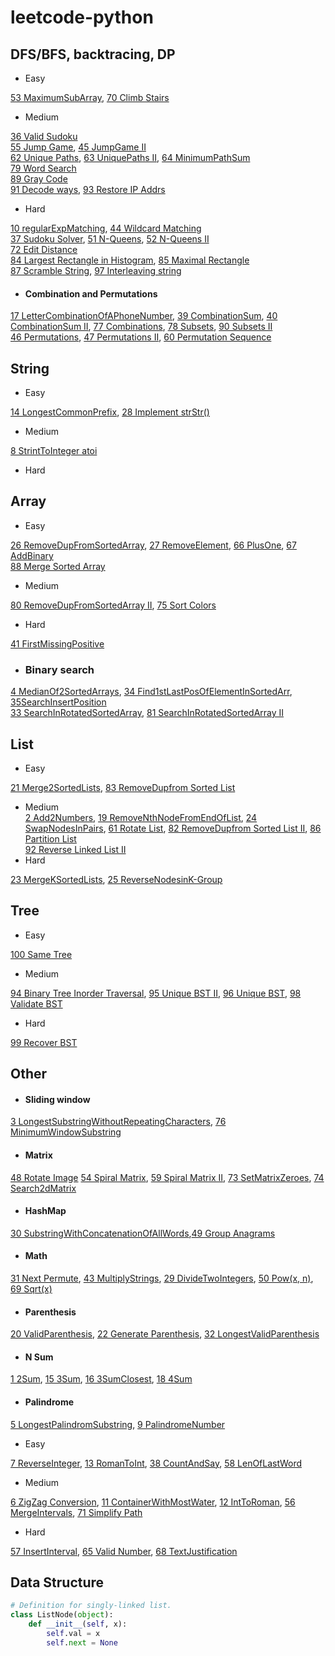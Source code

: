 # leetcode-python

## DFS/BFS, backtracing, DP
- Easy<br>

[53 MaximumSubArray](files/53.md), [70 Climb Stairs](files/70.md)
- Medium<br>

[36 Valid Sudoku](files/36.md)<br>
[55 Jump Game](files/55.md), [45 JumpGame II](files/45.md)<br>
[62 Unique Paths](files/62.md), [63 UniquePaths II](files/63.md), [64 MinimumPathSum](files/64.md)<br>
[79 Word Search](files/79.md)<br>
[89 Gray Code](files/89.md)<br>
[91 Decode ways](files/91.md), [93 Restore IP Addrs](files/93.md)
- Hard

[10 regularExpMatching](files/10.md), [44 Wildcard Matching](files/44.md)<br>
[37 Sudoku Solver](files/37.md), [51 N-Queens](files/51.md), [52 N-Queens II](files/52.md)<br>
[72 Edit Distance](files/72.md)<br>
[84 Largest Rectangle in Histogram](files/84.md), [85 Maximal Rectangle](files/85.md)<br>
[87 Scramble String](files/87.md), [97 Interleaving string](files/97.md)

+ #### Combination and Permutations

[17 LetterCombinationOfAPhoneNumber](files/17.md), 
[39 CombinationSum](files/39.md), [40 CombinationSum II](files/40.md),
[77 Combinations](files/77.md), [78 Subsets](files/78.md), [90 Subsets II](files/90.md)<br>
[46 Permutations](files/46.md), [47 Permutations II](files/47.md), [60 Permutation Sequence](files/60.md)

## String
- Easy

[14 LongestCommonPrefix](files/14.md), [28 Implement strStr()](files/28.md)
- Medium

[8 StrintToInteger atoi](files/8.md)
- Hard

## Array
- Easy

[26 RemoveDupFromSortedArray](files/26.md), [27 RemoveElement](files/27.md), [66 PlusOne](files/66.md), [67 AddBinary](files/67.md)<br>
[88 Merge Sorted Array](files/88.md)
- Medium

[80 RemoveDupFromSortedArray II](files/80.md), [75 Sort Colors](files/75.md)<br>
- Hard
  
[41 FirstMissingPositive](files/41.md)
* ### Binary search
[4 MedianOf2SortedArrays](files/4.m3), [34 Find1stLastPosOfElementInSortedArr](files/34.md), [35SearchInsertPosition](files/35.md)<br>
[33 SearchInRotatedSortedArray](files/33.md), [81 SearchInRotatedSortedArray II](files/81.md)

## List
- Easy
  
[21 Merge2SortedLists](files/21.md), [83 RemoveDupfrom Sorted List](files/83.md)
- Medium<br>
[2 Add2Numbers](files/2.md), [19 RemoveNthNodeFromEndOfList](files/19.md), [24 SwapNodesInPairs](files/24.md), [61 Rotate List](files/61.md), [82 RemoveDupfrom Sorted List II](files/82.md), [86 Partition List](files/86.md)<br>
[92 Reverse Linked List II](files/92.md)
- Hard
  
[23 MergeKSortedLists](files/23.md), [25 ReverseNodesinK-Group](files/25.md)

## Tree
- Easy<br>

[100 Same Tree](./files/100.md)
- Medium<br>

[94 Binary Tree Inorder Traversal](files/94.md), [95 Unique BST II](./files/95.md), [96 Unique BST](./files/96.md), [98 Validate BST](./files/98.md)
- Hard<br>

[99 Recover BST](./files/99.md)

## Other

+ #### Sliding window 
 
[3 LongestSubstringWithoutRepeatingCharacters](files/3.md), [76 MinimumWindowSubstring](files/76.md)<br>

+ #### Matrix

[48 Rotate Image](files/48.md)
[54 Spiral Matrix](files/54.md), [59 Spiral Matrix II](files/59.md), [73 SetMatrixZeroes](files/73.md), [74 Search2dMatrix](files/74.md)<br>

+ #### HashMap
  
[30 SubstringWithConcatenationOfAllWords](files/30.md),[49 Group Anagrams](files/49.md)
+ #### Math

[31 Next Permute](files/31.md), [43 MultiplyStrings](files/43.md),
[29 DivideTwoIntegers](files/29.md), [50 Pow(x, n)](files/50.md), [69 Sqrt(x)](files/69.md)

+ #### Parenthesis
  
[20 ValidParenthesis](files/20.md), [22 Generate Parenthesis](files/22.md), [32 LongestValidParenthesis](files/32.md)<br>

+ #### N Sum
[1 2Sum](files/1.md), [15 3Sum](files/15.md), [16 3SumClosest](files/16.md), [18 4Sum](files/18.md)<br>

+ #### Palindrome

[5 LongestPalindromSubstring](files/5.md), [9 PalindromeNumber](files/9.md)
- Easy<br>

[7 ReverseInteger](fiels/7.md), [13 RomanToInt](files/13.md), [38 CountAndSay](files/38.md), [58 LenOfLastWord](files/58.md)

- Medium<br>

[6 ZigZag Conversion](files/6.md), 
[11 ContainerWithMostWater](files/11.md), [12 IntToRoman](files/12.md),
[56 MergeIntervals](files/56.md), 
[71 Simplify Path](files/71.md)<br>

- Hard<br>


[57 InsertInterval](files/57.md),
[65 Valid Number](files/65.md), [68 TextJustification](files/68.md)<br>

## Data Structure
```python
# Definition for singly-linked list.
class ListNode(object):
    def __init__(self, x):
        self.val = x
        self.next = None
```